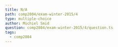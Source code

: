 ```yaml
---
title: N/A
path: comp2804/exam-winter-2015/4
type: multiple-choice
author: Michiel Smid
question: comp2804/exam-winter-2015/4/question.ts
tags:
  - comp2804
---
```

